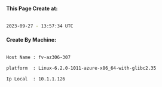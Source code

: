 
   
#### This Page Create at:

```bash

2023-09-27 - 13:57:34 UTC

```

#### Create By Machine:

```bash

Host Name : fv-az306-307

platform  : Linux-6.2.0-1011-azure-x86_64-with-glibc2.35

Ip Local  : 10.1.1.126

```

